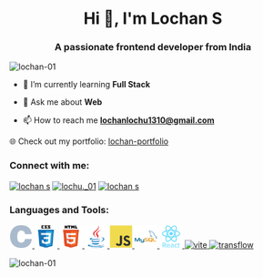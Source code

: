 
<h1 align="center">Hi 👋, I'm Lochan S</h1>
<h3 align="center">A passionate frontend developer from India</h3>

<p align="left"> <img src="https://komarev.com/ghpvc/?username=lochan-01&label=Profile%20views&color=0e75b6&style=flat" alt="lochan-01" /> </p>

- 🌱 I’m currently learning **Full Stack**

- 💬 Ask me about **Web**

- 📫 How to reach me **lochanlochu1310@gmail.com**
  
🌐 Check out my portfolio: [lochan-portfolio](https://lochan-01.github.io/Portfolio/)
  
<h3 align="left">Connect with me:</h3>
<p align="left">
<a href="https://www.linkedin.com/in/lochan-s-7560b9292?utm_source=share&utm_campaign=share_via&utm_content=profile&utm_medium=android_app" target="blank"><img align="center" src="https://raw.githubusercontent.com/rahuldkjain/github-profile-readme-generator/master/src/images/icons/Social/linked-in-alt.svg" alt="lochan s" height="30" width="40" /></a>
<a href="https://www.instagram.com/lochu._01?igsh=MTJ2YjNmcDVuNDVkZg==" target="blank"><img align="center" src="https://raw.githubusercontent.com/rahuldkjain/github-profile-readme-generator/master/src/images/icons/Social/instagram.svg" alt="lochu._01" height="30" width="40" /></a>
<a href="https://www.geeksforgeeks.org/user/lochanlo8h4q/" target="blank"><img align="center" src="https://raw.githubusercontent.com/rahuldkjain/github-profile-readme-generator/master/src/images/icons/Social/geeks-for-geeks.svg" alt="lochan s" height="30" width="40" /></a>
</p>

<h3 align="left">Languages and Tools:</h3>
<p align="left"> <a href="https://www.cprogramming.com/" target="_blank" rel="noreferrer"> <img src="https://raw.githubusercontent.com/devicons/devicon/master/icons/c/c-original.svg" alt="c" width="40" height="40"/> </a> <a href="https://www.w3schools.com/css/" target="_blank" rel="noreferrer"> <img src="https://raw.githubusercontent.com/devicons/devicon/master/icons/css3/css3-original-wordmark.svg" alt="css3" width="40" height="40"/> </a> <a href="https://www.w3.org/html/" target="_blank" rel="noreferrer"> <img src="https://raw.githubusercontent.com/devicons/devicon/master/icons/html5/html5-original-wordmark.svg" alt="html5" width="40" height="40"/> </a> <a href="https://www.java.com" target="_blank" rel="noreferrer"> <img src="https://raw.githubusercontent.com/devicons/devicon/master/icons/java/java-original.svg" alt="java" width="40" height="40"/> </a> <a href="https://developer.mozilla.org/en-US/docs/Web/JavaScript" target="_blank" rel="noreferrer"> <img src="https://raw.githubusercontent.com/devicons/devicon/master/icons/javascript/javascript-original.svg" alt="javascript" width="40" height="40"/> </a> <a href="https://www.mysql.com/" target="_blank" rel="noreferrer"> <img src="https://raw.githubusercontent.com/devicons/devicon/master/icons/mysql/mysql-original-wordmark.svg" alt="mysql" width="40" height="40"/> </a> <a href="https://reactjs.org/" target="_blank" rel="noreferrer"> <img src="https://raw.githubusercontent.com/devicons/devicon/master/icons/react/react-original-wordmark.svg" alt="react" width="40" height="40"/> </a> <a href="https://vitejs.dev/" target="_blank" rel="noreferrer">
  <img src="https://vitejs.dev/logo.svg" alt="vite" width="40" height="40"/>
</a><a href="https://transflow.com/" target="_blank" rel="noreferrer">
  <img src="https://seeklogo.com/images/T/transflow-logo-0F00F9E8C4-seeklogo.com.png" alt="transflow" width="40" height="40"/>
</a>

 </p>

<p><img align="center" src="https://github-readme-stats.vercel.app/api/top-langs?username=lochan-01&show_icons=true&locale=en&layout=compact" alt="lochan-01" /></p>
